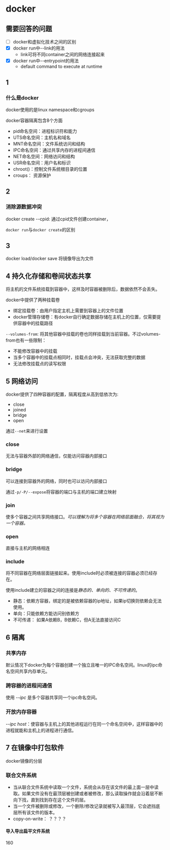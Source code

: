 # docker

## 需要回答的问题
- [ ] docker和虚拟化技术之间的区别
- [x] docker run中--link的用法
  - link可将不同container之间的网络连接起来
- [x] docker run中--entrypoint的用法
  - default command to execute at runtime

## 1

### 什么是docker

docker使用的是linux namespace和cgroups

docker容器隔离包含8个方面
- pid命名空间：进程标识符和能力
- UTS命名空间：主机名和域名
- MNT命名空间：文件系统访问和结构
- IPC命名空间：通过共享内存的进程间通信
- NET命名空间：网络访问和结构
- USR命名空间：用户名和标识
- chroot()：控制文件系统根目录的位置
- croups： 资源保护

## 2

### 消除源数据冲突

docker create --cpid: 通过cpid文件创建container，

`docker run`与`docker create`的区别

## 3

docker load/docker save
将镜像导出为文件

## 4 持久化存储和卷间状态共享

将主机的文件系统挂载到容器中，这样及时容器被删除后，数据依然不会丢失。

docker中提供了两种挂载卷
- 绑定挂载卷：由用户指定主机上需要到容器上的文件位置
- docker管理存储卷：有docker自行确定数据存储在主机上的位置，仅需要提供容器中的挂载路径

`--volumes-from`: 将其他容器中挂载的卷也同样挂载到当前容器。不过volumes-from也有一些限制：
- 不能修改容器中的挂载
- 当多个容器中的挂载点相同时，挂载点会冲突，无法获取完整的数据
- 无法修改挂载点的读写权限

## 5 网络访问

docker提供了四种容器的配置，隔离程度从高到低依次为:
- close
- joined
- bridge
- open

通过`--net`来进行设置

### close

无法与容器外部的网络通信，仅能访问容器内部接口

### bridge

可以连接到容器外的网络，同时也可以访问内部接口

通过`-p/-P/--expose`将容器的端口与主机的端口建立映射

### join

使多个容器之间共享网络接口。*可以理解为将多个容器在网络层面融合，将其视为一个容器。*

### open

直接与主机的网络相连

### include

将不同容器在网络层面链接起来。使用include时必须被连接的容器必须已经存在。

使用include建立的容器之间的连接是*静态的、单向的、不可传递的*。
- 静态：依赖方容器，绑定的是被依赖容器的ip地址，如果ip切换则依赖会无法使用。
- 单向：只能依赖方能访问别依赖方
- 不可传递： 如果A依赖B，B依赖C，但A无法直接访问C

## 6 隔离

### 共享内存

默认情况下docker为每个容器创建一个独立且唯一的IPC命名空间。linux的ipc命名空间共享内存单元。

### 跨容器的进程间通信

使用 *--ipc* 是多个容器共享同一个ipc命名空间。

### 开放内存容器

*--ipc host*：使容器与主机上的其他进程运行在同一个命名空间中，这样容器中的进程就能和主机上的进程进行通信。

## 7 在镜像中打包软件

docker镜像的分层

### 联合文件系统
- 当从联合文件系统中读取一个文件，系统会从存在该文件的最上面一层中读取。如果文件没有在最顶层被创建或者被修改，那么读取操作就会沿着层不断向下找，直到找到存在这个文件的层。
- 当一个文件被删除或修改，一个删除/修改记录就被写入最顶层，它会遮挡底层所有该文件的版本。
- copy-on-write： ？？？？

#### 导入导出扁平文件系统

160




















